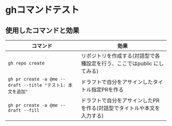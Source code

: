# ghコマンドテスト

## 使用したコマンドと効果
|コマンド|効果|
|---|---|
|`gh repo create`|リポジトリを作成する(対話型で各種設定を行う、ここではpublic にしてみる)|
|`gh pr create -a @me --draft --title "テスト1: 本文を追加"`|ドラフトで自分をアサインしたタイトル指定PRを作る|
|`gh pr create -a @me --draft --fill`|ドラフトで自分をアサインしたPRを作る(対話型でタイトルや本文を入力する)|
